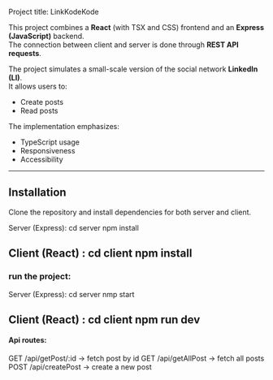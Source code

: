 Project title: LinkKodeKode

This project combines a **React** (with TSX and CSS) frontend and an **Express (JavaScript)** backend.  
The connection between client and server is done through **REST API requests**.

The project simulates a small-scale version of the social network **LinkedIn (LI)**.  
It allows users to:
- Create posts  
- Read posts  
 

<!-- All actions require **user authentication** and a valid **token**.   -->

The implementation emphasizes:
- TypeScript usage  
- Responsiveness  
- Accessibility  

---

##  Installation

Clone the repository and install dependencies for both server and client.

Server (Express):
cd server
npm install

Client (React) :
cd client
npm install
---

### run the project:
Server (Express):
cd server
nmp start

Client (React) :
cd client 
npm run dev
---
####  Api routes:
GET    /api/getPost/:id    -> fetch post by id
GET    /api/getAllPost       -> fetch all posts
POST   /api/createPost      -> create a new post

